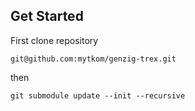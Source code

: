 ## Get Started
First clone repository
```
git@github.com:mytkom/genzig-trex.git
```
then
```
git submodule update --init --recursive
```
